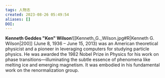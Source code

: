 ```yaml
---
tags: 人物志
created: 2023-08-26 05:49:54
aliases: []
DOI: 
---
```


**Kenneth Geddes "Ken" Wilson**![[Kenneth_G._Wilson.jpg#R|Kenneth G. Wilson|200]] (June 8, 1936 – June 15, 2013) was an American theoretical physicist and a pioneer in leveraging computers for studying particle physics. He was awarded the 1982 Nobel Prize in Physics for his work on phase transitions—illuminating the subtle essence of phenomena like melting ice and emerging magnetism. It was embodied in his fundamental work on the renormalization group.